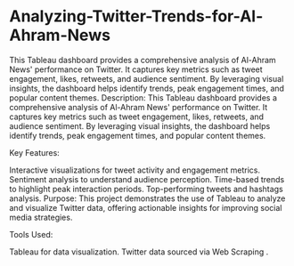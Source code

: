# Analyzing-Twitter-Trends-for-Al-Ahram-News
 This Tableau dashboard provides a comprehensive analysis of Al-Ahram News' performance on Twitter. It captures key metrics such as tweet engagement, likes, retweets, and audience sentiment. By leveraging visual insights, the dashboard helps identify trends, peak engagement times, and popular content themes.
Description:
This Tableau dashboard provides a comprehensive analysis of Al-Ahram News' performance on Twitter. It captures key metrics such as tweet engagement, likes, retweets, and audience sentiment. By leveraging visual insights, the dashboard helps identify trends, peak engagement times, and popular content themes.

Key Features:

Interactive visualizations for tweet activity and engagement metrics.
Sentiment analysis to understand audience perception.
Time-based trends to highlight peak interaction periods.
Top-performing tweets and hashtags analysis.
Purpose:
This project demonstrates the use of Tableau to analyze and visualize Twitter data, offering actionable insights for improving social media strategies.

Tools Used:

Tableau for data visualization.
Twitter data sourced via Web Scraping .

